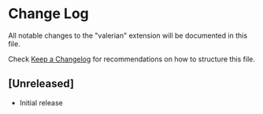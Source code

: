 # Change Log

All notable changes to the "valerian" extension will be documented in this file.

Check [Keep a Changelog](http://keepachangelog.com/) for recommendations on how to structure this file.

## [Unreleased]

- Initial release